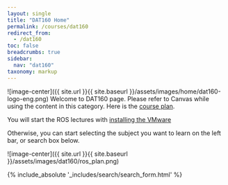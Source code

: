 ```yaml
---
layout: single
title: "DAT160 Home"
permalink: /courses/dat160
redirect_from:
  - /dat160
toc: false
breadcrumbs: true
sidebar:
  nav: "dat160"
taxonomy: markup
---
```


![image-center]({{ site.url }}{{ site.baseurl }}/assets/images/home/dat160-logo-eng.png)
Welcome to DAT160 page. Please refer to Canvas while using the content in this category. Here is the [course plan](https://www.hvl.no/en/studies-at-hvl/study-programmes/courses/dat160). 

You will start the ROS lectures with [installing the VMware](https://frdedynamics.github.io/hvl_robotics_website/courses/da160/install-vm)

Otherwise, you can start selecting the subject you want to learn on the left bar, or search box below.

![image-center]({{ site.url }}{{ site.baseurl }}/assets/images/dat160/ros_plan.png)


{% include_absolute '_includes/search/search_form.html' %}